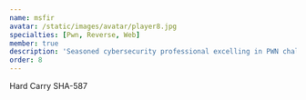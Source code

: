 ```yaml
---
name: msfir
avatar: /static/images/avatar/player8.jpg
specialties: [Pwn, Reverse, Web]
member: true
description: 'Seasoned cybersecurity professional excelling in PWN challenges and reverse engineering.'
order: 8
---
```


Hard Carry SHA-587
